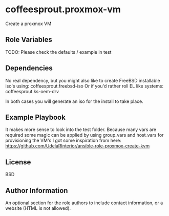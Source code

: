 coffeesprout.proxmox-vm
=========

Create a proxmox VM


Role Variables
--------------

TODO: Please check the defaults / example in test

Dependencies
------------

No real dependency, but you might also like to create FreeBSD installable iso's using: coffeesprout.freebsd-iso
Or if you'd rather roll EL like systems: coffeesprout.ks-oem-drv

In both cases you will generate an iso for the install to take place.


Example Playbook
----------------

It makes more sense to look into the test folder. Because many vars are required some magic can be applied by using group\_vars and host\_vars for provisioning the VM's
I got some inspiration from here: https://github.com/UdelaRInterior/ansible-role-proxmox-create-kvm

License
-------

BSD

Author Information
------------------

An optional section for the role authors to include contact information, or a website (HTML is not allowed).
